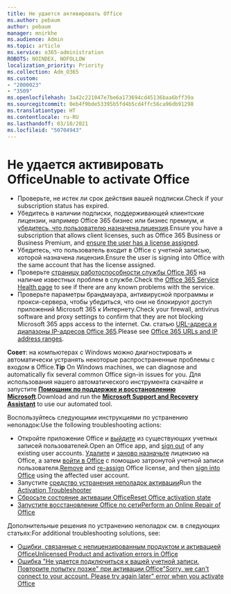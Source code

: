 ```yaml
---
title: Не удается активировать Office
ms.author: pebaum
author: pebaum
manager: mnirkhe
ms.audience: Admin
ms.topic: article
ms.service: o365-administration
ROBOTS: NOINDEX, NOFOLLOW
localization_priority: Priority
ms.collection: Adm_O365
ms.custom:
- "2000023"
- "3509"
ms.openlocfilehash: 3a42c221047e7be6a173694cd45136baa6bff39a
ms.sourcegitcommit: 0eb4f9bde53395b5fd4b5cd4ffc56ca96db91298
ms.translationtype: HT
ms.contentlocale: ru-RU
ms.lasthandoff: 03/10/2021
ms.locfileid: "50704943"
---
```

# <a name="unable-to-activate-office"></a><span data-ttu-id="2c7d4-102">Не удается активировать Office</span><span class="sxs-lookup"><span data-stu-id="2c7d4-102">Unable to activate Office</span></span>

- <span data-ttu-id="2c7d4-103">Проверьте, не истек ли срок действия вашей подписки.</span><span class="sxs-lookup"><span data-stu-id="2c7d4-103">Check if your subscription status has expired.</span></span>
- <span data-ttu-id="2c7d4-104">Убедитесь в наличии подписки, поддерживающей клиентские лицензии, например Office 365 бизнес или бизнес премиум, и [убедитесь, что пользователю назначена лицензия](https://docs.microsoft.com/microsoft-365/admin/manage/assign-licenses-to-users?view=o365-worldwide).</span><span class="sxs-lookup"><span data-stu-id="2c7d4-104">Ensure you have a subscription that allows client licenses, such as Office 365 Business or Business Premium, and [ensure the user has a license assigned](https://docs.microsoft.com/microsoft-365/admin/manage/assign-licenses-to-users?view=o365-worldwide).</span></span>
- <span data-ttu-id="2c7d4-105">Убедитесь, что пользователь входит в Office с учетной записью, которой назначена лицензия.</span><span class="sxs-lookup"><span data-stu-id="2c7d4-105">Ensure the user is signing into Office with the same account that has the license assigned.</span></span>
- <span data-ttu-id="2c7d4-106">Проверьте [страницу работоспособности службы Office 365](https://docs.microsoft.com/office365/enterprise/view-service-health) на наличие известных проблем в службе.</span><span class="sxs-lookup"><span data-stu-id="2c7d4-106">Check the [Office 365 Service Health page](https://docs.microsoft.com/office365/enterprise/view-service-health) to see if there are any known problems with the service.</span></span>
- <span data-ttu-id="2c7d4-107">Проверьте параметры брандмауэра, антивирусной программы и прокси-сервера, чтобы убедиться, что они не блокируют доступ приложений Microsoft 365 к Интернету.</span><span class="sxs-lookup"><span data-stu-id="2c7d4-107">Check your firewall, antivirus software and proxy settings to confirm that they are not blocking Microsoft 365 apps access to the internet.</span></span> <span data-ttu-id="2c7d4-108">См. статью [URL-адреса и диапазоны IP-адресов Office 365](https://docs.microsoft.com/office365/enterprise/urls-and-ip-address-ranges "URL-адреса и диапазоны IP-адресов Office 365").</span><span class="sxs-lookup"><span data-stu-id="2c7d4-108">Please see [Office 365 URLs and IP address ranges](https://docs.microsoft.com/office365/enterprise/urls-and-ip-address-ranges "Office 365 URLs and IP address ranges").</span></span>

<span data-ttu-id="2c7d4-109">**Совет**: на компьютерах с Windows можно диагностировать и автоматически устранять некоторые распространенные проблемы с входом в Office.</span><span class="sxs-lookup"><span data-stu-id="2c7d4-109">**Tip** On Windows machines, we can diagnose and automatically fix several common Office sign-in issues for you.</span></span> <span data-ttu-id="2c7d4-110">Для использования нашего автоматического инструмента скачайте и запустите **[Помощник по поддержке и восстановлению Microsoft](https://aka.ms/SaRA-OfficeSignInScenario)**.</span><span class="sxs-lookup"><span data-stu-id="2c7d4-110">Download and run the  **[Microsoft Support and Recovery Assistant](https://aka.ms/SaRA-OfficeSignInScenario)** to use our automated tool.</span></span>

<span data-ttu-id="2c7d4-111">Воспользуйтесь следующими инструкциями по устранению неполадок:</span><span class="sxs-lookup"><span data-stu-id="2c7d4-111">Use the following troubleshooting actions:</span></span>

- <span data-ttu-id="2c7d4-112">Откройте приложение Office и [выйдите](https://support.office.com/article/5a20dc11-47e9-4b6f-945d-478cb6d92071) из существующих учетных записей пользователей.</span><span class="sxs-lookup"><span data-stu-id="2c7d4-112">Open an Office app, and [sign out](https://support.office.com/article/5a20dc11-47e9-4b6f-945d-478cb6d92071) of any existing user accounts.</span></span> <span data-ttu-id="2c7d4-113">[Удалите](https://docs.microsoft.com/microsoft-365/admin/manage/remove-licenses-from-users) и [заново назначьте](https://docs.microsoft.com/microsoft-365/admin/manage/assign-licenses-to-users) лицензию на Office, а затем [войти в Office](https://support.office.com/article/628ea040-f265-49de-b986-be09c3ebf8a9) с помощью затронутой учетной записи пользователя.</span><span class="sxs-lookup"><span data-stu-id="2c7d4-113">[Remove](https://docs.microsoft.com/microsoft-365/admin/manage/remove-licenses-from-users) and [re-assign](https://docs.microsoft.com/microsoft-365/admin/manage/assign-licenses-to-users) Office license, and then [sign into Office](https://support.office.com/article/628ea040-f265-49de-b986-be09c3ebf8a9) using the affected user account.</span></span>
- <span data-ttu-id="2c7d4-114">Запустите [средство устранения неполадок активации](https://aka.ms/SARA-OfficeActivation-Alchemy)</span><span class="sxs-lookup"><span data-stu-id="2c7d4-114">Run the [Activation Troubleshooter](https://aka.ms/SARA-OfficeActivation-Alchemy)</span></span>
- [<span data-ttu-id="2c7d4-115">Сбросьте состояние активации Office</span><span class="sxs-lookup"><span data-stu-id="2c7d4-115">Reset Office activation state</span></span>](https://docs.microsoft.com/office365/troubleshoot/activation/reset-office-365-proplus-activation-state "Сбросьте состояние активации Office")
- [<span data-ttu-id="2c7d4-116">Запустите восстановление Office по сети</span><span class="sxs-lookup"><span data-stu-id="2c7d4-116">Perform an Online Repair of Office</span></span>](https://support.office.com/Article/7821d4b6-7c1d-4205-aa0e-a6b40c5bb88b?wt.mc_id=Alchemy_ClientDIA)

<span data-ttu-id="2c7d4-117">Дополнительные решения по устранению неполадок см. в следующих статьях:</span><span class="sxs-lookup"><span data-stu-id="2c7d4-117">For additional troubleshooting solutions, see:</span></span>  

- [<span data-ttu-id="2c7d4-118">Ошибки, связанные с нелицензированным продуктом и активацией Office</span><span class="sxs-lookup"><span data-stu-id="2c7d4-118">Unlicensed Product and activation errors in Office</span></span>](https://support.office.com/Article/0d23d3c0-c19c-4b2f-9845-5344fedc4380?wt.mc_id=Alchemy_ClientDIA)
- [<span data-ttu-id="2c7d4-119">Ошибка "Не удается подключиться к вашей учетной записи. Повторите попытку позже" при активации Office</span><span class="sxs-lookup"><span data-stu-id="2c7d4-119">"Sorry, we can't connect to your account. Please try again later" error when you activate Office</span></span>](https://docs.microsoft.com/office/troubleshoot/activation-installation/issue-when-activate-office-from-office-365)